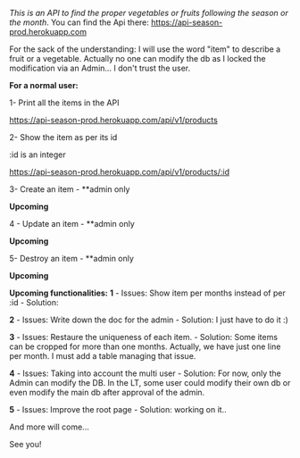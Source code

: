 *This is an API to find the proper vegetables or fruits following the season or the month*. You can find the Api there: https://api-season-prod.herokuapp.com

For the sack of the understanding: I will use the word "item" to describe a fruit or a vegetable.
Actually no one can modify the db as I locked the modification via an Admin... I don't trust the user.

__For a normal user:__


1- Print all the items in the API

  https://api-season-prod.herokuapp.com/api/v1/products

2- Show the item as per its id

  :id is an integer

  https://api-season-prod.herokuapp.com/api/v1/products/:id
  
 3- Create an item - **admin only
 
 **Upcoming** 
 
 4 - Update an item - **admin only
  
  **Upcoming** 
  
 5- Destroy an item - **admin only
 
 **Upcoming** 
  
  __Upcoming functionalities:__
  **1** - Issues: Show item per months instead of per :id
    - Solution: 
    
  **2** - Issues: Write down the doc for the admin
    - Solution: I just have to do it :)
  
  **3** - Issues: Restaure the uniqueness of each item. 
    - Solution: Some items can be cropped for more than one months. Actually, we have just one line per month. I must add a table managing that issue.
  
  **4** - Issues: Taking into account the multi user
    - Solution: For now, only the Admin can modify the DB. In the LT, some user could modify their own db or even modify the main db after approval of the admin.
    
  **5** - Issues: Improve the root page
    - Solution: working on it..
    
  And more will come...
  
  See you!


